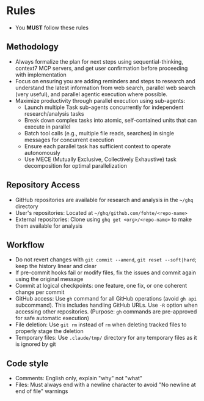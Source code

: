 # Rules

- You **MUST** follow these rules

## Methodology

- Always formalize the plan for next steps using sequential-thinking, context7 MCP servers, and get user confirmation before proceeding with implementation
- Focus on ensuring you are adding reminders and steps to research and understand the latest information from web search, parallel web search (very useful), and parallel agentic execution where possible.
- Maximize productivity through parallel execution using sub-agents:
  - Launch multiple Task sub-agents concurrently for independent research/analysis tasks
  - Break down complex tasks into atomic, self-contained units that can execute in parallel
  - Batch tool calls (e.g., multiple file reads, searches) in single messages for concurrent execution
  - Ensure each parallel task has sufficient context to operate autonomously
  - Use MECE (Mutually Exclusive, Collectively Exhaustive) task decomposition for optimal parallelization

## Repository Access

- GitHub repositories are available for research and analysis in the `~/ghq` directory
- User's repositories: Located at `~/ghq/github.com/fohte/<repo-name>`
- External repositories: Clone using `ghq get <org>/<repo-name>` to make them available for analysis

## Workflow

- Do not revert changes with `git commit --amend`, `git reset --soft|hard`; keep the history linear and clear
- If pre-commit hooks fail or modify files, fix the issues and commit again using the original message
- Commit at logical checkpoints: one feature, one fix, or one coherent change per commit
- GitHub access: Use `gh` command for all GitHub operations (avoid `gh api` subcommand). This includes handling GitHub URLs. Use `-R` option when accessing other repositories. (Purpose: `gh` commands are pre-approved for safe automatic execution)
- File deletion: Use `git rm` instead of `rm` when deleting tracked files to properly stage the deletion
- Temporary files: Use `.claude/tmp/` directory for any temporary files as it is ignored by git

## Code style

- Comments: English only, explain "why" not "what"
- Files: Must always end with a newline character to avoid "No newline at end of file" warnings
